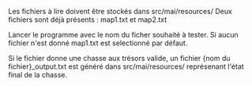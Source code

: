 Les fichiers à lire doivent être stockés dans src/mai/resources/
Deux fichiers sont déjà présents : map1.txt et map2.txt

Lancer le programme avec le nom du ficher souhaité à tester. 
Si aucun fichier n'est donné map1.txt est selectionné par défaut.

Si le fichier donne une chasse aux trésors valide, un fichier {nom du fichier}_output.txt est généré dans src/mai/resources/ représenant l'état final de la chasse.
